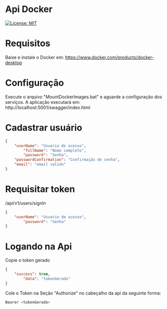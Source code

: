 # Api Docker
[![License: MIT](https://img.shields.io/badge/License-MIT-yellow.svg)](https://opensource.org/licenses/MIT)

# Requisitos
Baixe e instale o Docker em: https://www.docker.com/products/docker-desktop
# Configuração
Execute o arquivo "MountDockerImages.bat" e aguarde a configuração dos serviços.
A aplicação executará em: http://localhost:5001/swagger/index.html
	
# Cadastrar usuário
```json
{
	"userName": "Usuario de acesso",
    	"fullName": "Nome completo",
    	"password": "Senha",
	"passwordConfirmation": "Confirmação de senha",
	"email": "email valido"
} 
```
# Requisitar token
/api/v1/users/signIn

```json
{
	"userName": "Usuario de acesso",
    	"password": "Senha"
} 
```

# Logando na Api
Copie o token gerado
```json
{
	"success": true,
    	"data": "tokenGerado"
} 
```
Cole o Token na Seção "Authorize" no cabeçalho da api da seguinte forma:
```bash
Bearer <tokenGerado>
```

